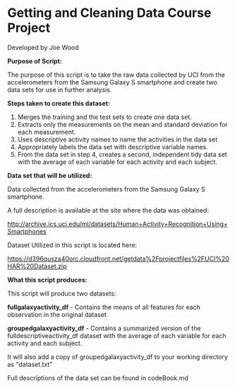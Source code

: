 # Getting and Cleaning Data Course Project

Developed by Joe Wood

**Purpose of Script:**

The purpose of this script is to take the raw data collected by UCI from the accelerometers from the Samsung Galaxy S smartphone and create two data sets for use in further analysis.

**Steps taken to create this dataset:**

1. Merges the training and the test sets to create one data set.
2. Extracts only the measurements on the mean and standard deviation for each measurement.
3. Uses descriptive activity names to name the activities in the data set
4. Appropriately labels the data set with descriptive variable names.
5. From the data set in step 4, creates a second, independent tidy data set with the average of each variable for each activity and each subject.

**Data set that will be utilized:**

Data collected from the accelerometers from the Samsung Galaxy S smartphone. 

A full description is available at the site where the data was obtained:

http://archive.ics.uci.edu/ml/datasets/Human+Activity+Recognition+Using+Smartphones

Dataset Utilized in this script is located here:

https://d396qusza40orc.cloudfront.net/getdata%2Fprojectfiles%2FUCI%20HAR%20Dataset.zip

**What this script produces:**

This script will produce two datasets:

**fullgalaxyactivity_df** - Contains the means of all features for each
                        observation in the original dataset 

**groupedgalaxyactivity_df** - Contains a summarized version of the 
                           fulldescriptiveactivity_df dataset with the 
                           average of each variable for each activity
                           and each subject. 

It will also add a copy of groupedgalaxyactivity_df to your working directory as "dataset.txt"

Full descriptions of the data set can be found in codeBook.md